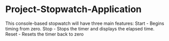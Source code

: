 # Project-Stopwatch-Application
This console-based stopwatch will have three main features:  Start - Begins timing from zero. Stop - Stops the timer and displays the elapsed time. Reset - Resets the timer back to zero
